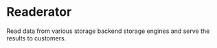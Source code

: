 # Readerator

Read data from various storage backend storage engines and serve the results to customers.
